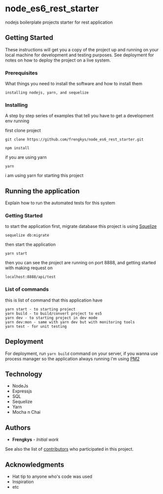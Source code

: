 
# node_es6_rest_starter
nodejs boilerplate projects starter for rest application

## Getting Started

These instructions will get you a copy of the project up and running on your local machine for development and testing purposes. See deployment for notes on how to deploy the project on a live system.

### Prerequisites

What things you need to install the software and how to install them

```
installing nodejs, yarn, and sequelize
```

### Installing

A step by step series of examples that tell you have to get a development env running

first clone project 
```
git clone https://github.com/frengkys/node_es6_rest_starter.git
```

```
npm install
```

if you are using yarn

```
yarn
```
i am using yarn for starting this project
## Running the application

Explain how to run the automated tests for this system

### Getting Started

to start the application first, migrate database this project is using [Squelize](https://github.com/sequelize/cli) 

```
sequelize db:migrate
```
then start the application
```
yarn start
```
then you can see the project are running on port 8888, and getting started with making request on
```
localhost:8888/api/test
```
### List of commands

this is list of command that this application have

```
yarn start - to starting project
yarn build - to build/convert project to es5
yarn dev - to starting project in dev mode
yarn dev:mon - same with yarn dev but with monitoring tools
yarn test - for unit testing
```

## Deployment

For deployment, run ``yarn build`` command on your server, if you wanna use process manager so the application always running i'm using [PM2](https://github.com/Unitech/pm2)

## Technology

* NodeJs
* Expressjs
* SQL
* Sequelize
* Yarn
* Mocha n Chai

## Authors

* **Frengkys** - *Initial work* 

See also the list of [contributors](https://github.com/your/project/contributors) who participated in this project.

## Acknowledgments

* Hat tip to anyone who's code was used
* Inspiration
* etc
